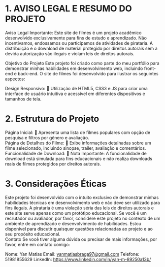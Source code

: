 


# 1. AVISO LEGAL E RESUMO DO PROJETO

Aviso Legal Importante: Este site de filmes é um projeto acadêmico desenvolvido exclusivamente para fins de estudo e aprendizado. Não incentivamos, endossamos ou participamos de atividades de pirataria. A distribuição e o download de material protegido por direitos autorais sem a devida autorização são ilegais e violam leis de direitos autorais. 

Objetivo do Projeto Este projeto foi criado como parte do meu portfólio para demonstrar minhas habilidades em desenvolvimento web, incluindo front-end e back-end. O site de filmes foi desenvolvido para ilustrar os seguintes aspectos:  

Design Responsivo:  Utilização de HTML5, CSS3 e JS para criar uma interface de usuário intuitiva e acessível em diferentes dispositivos e tamanhos de tela.  

# 2. Estrutura do Projeto  
Página Inicial:  Apresenta uma lista de filmes populares com opção de pesquisa e filtros por gênero e avaliação.  
Página de Detalhes do Filme:  Exibe informações detalhadas sobre um filme selecionado, incluindo sinopse, trailer, avaliação e comentários.  
Funcionalidade de Download:  Nota Importante: A funcionalidade de download está simulada para fins educacionais e não realiza downloads reais de filmes protegidos por direitos autorais.   

# 3. Considerações Éticas  
Este projeto foi desenvolvido com o intuito exclusivo de demonstrar minhas habilidades técnicas em desenvolvimento web e não deve ser utilizado para fins ilegais. A pirataria é uma violação séria das leis de direitos autorais e este site serve apenas como um protótipo educacional. Se você é um recrutador ou avaliador, por favor, considere este projeto no contexto de um ambiente de aprendizado e desenvolvimento de habilidades. Estou disponível para discutir quaisquer questões relacionadas ao projeto e ao seu propósito educacional.  
Contato Se você tiver alguma dúvida ou precisar de mais informações, por favor, entre em contato comigo:

Nome: Yan Matias
Email: yanmatiasbraga97@gmail.com
Telefone: 51981855629
LinkedIn: https://www.linkedin.com/in/yan-m-89250a13b/